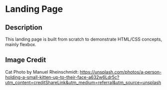 # Landing Page

## Description

This landing page is built from scratch to demonstrate HTML/CSS concepts, mainly flexbox.

## Image Credit

Cat Photo by Manuel Rheinschmidt: https://unsplash.com/photos/a-person-holding-a-small-kitten-up-to-their-face-a632w6Ldr5c?utm_content=creditShareLink&utm_medium=referral&utm_source=unsplash
